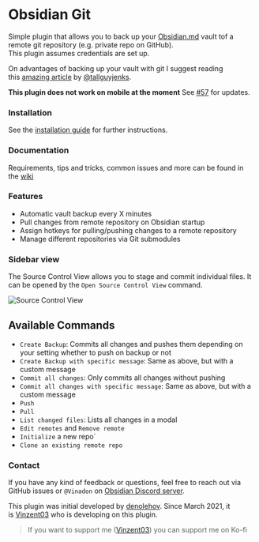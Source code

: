 # Obsidian Git

Simple plugin that allows you to back up your [Obsidian.md](https://obsidian.md/) vault tof a remote git repository (e.g. private repo on GitHub).  
This plugin assumes credentials are set up.

On advantages of backing up your vault with git I suggest reading this [amazing article](https://medium.com/analytics-vidhya/how-i-put-my-mind-under-version-control-24caea37b8a5) by [@tallguyjenks](https://github.com/tallguyjenks).

**This plugin does not work on mobile at the moment** See [#57](https://github.com/denolehov/obsidian-git/issues/57) for updates.

### Installation

See the [installation guide](https://github.com/denolehov/obsidian-git/wiki/Installation) for further instructions.

### Documentation

Requirements, tips and tricks, common issues and more can be found in the [wiki](https://github.com/denolehov/obsidian-git/wiki/)

### Features

-   Automatic vault backup every X minutes
-   Pull changes from remote repository on Obsidian startup
-   Assign hotkeys for pulling/pushing changes to a remote repository
-   Manage different repositories via Git submodules

### Sidebar view

The Source Control View allows you to stage and commit individual files. It can be opened by the `Open Source Control View` command.

![Source Control View](https://raw.githubusercontent.com/denolehov/obsidian-git/master/images/source-view.png)

## Available Commands

-   `Create Backup`: Commits all changes and pushes them depending on your setting whether to push on backup or not
-   `Create Backup with specific message`: Same as above, but with a custom message
-   `Commit all changes`: Only commits all changes without pushing
-   `Commit all changes with specific message`: Same as above, but with a custom message
-   `Push`
-   `Pull`
-   `List changed files`: Lists all changes in a modal
-   `Edit remotes` and `Remove remote`
-   `Initialize` a new repo`
-   `Clone an existing remote repo`

### Contact

If you have any kind of feedback or questions, feel free to reach out via GitHub issues or `@Vinadon` on [Obsidian Discord server](https://discord.com/invite/veuWUTm).

This plugin was initial developed by [denolehov](https://github.com/denolehov). Since March 2021, it is [Vinzent03](https://github.com/Vinzent03) who is developing on this plugin.

> If you want to support me ([Vinzent03](https://github.com/Vinzent03)) you can support me on Ko-fi  
>   

[  
](https://ko-fi.com/F1F195IQ5)